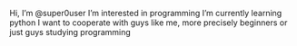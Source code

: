 Hi, I’m @super0user
I’m interested in programming
I’m currently learning python
I want to cooperate with guys like me, more precisely beginners or just guys studying programming
